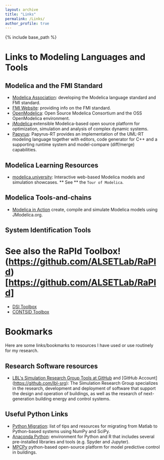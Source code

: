 ```yaml
---
layout: archive
title: "Links"
permalink: /Links/
author_profile: true
---
```


{% include base_path %}

# Links to Modeling Languages and Tools
## Modelica and the FMI Standard
- [Modelica Association](https://www.modelica.org): developing the Modelica language standard and FMI standard.
- [FMI Website](http://fmi-standard.org): providing info on the FMI standard.
- [OpenModelica](https://www.openmodelica.org): Open Source Modelica Consortium and the OSS OpenModelica environment.
- [jModelica](http://jmodelica.org):extensible Modelica-based open source platform for optimization, simulation and analysis of complex dynamic systems.
- [Papyrus](https://eclipse.org/papyrus-rt/): Papyrus-RT provides an implementation of the UML-RT modeling language together with editors, code generator for C++ and a supporting runtime system and model-compare (diff/merge) capabilities.

## Modelica Learning Resources
- [modelica.university](http://modelica.university/res/apps): Interactive web-based Modelica models and simulation showcases. ** See ** the ``Tour of Modelica``.

## Modelica Tools-and-chains
- [Modelica in Action](https://github.com/mbonvini/ModelicaInAction)  create, compile and simulate Modelica models using JModelica.org.

## System Identification Tools
# See also the RaPId Toolbox! (https://github.com/ALSETLab/RaPId)[https://github.com/ALSETLab/RaPId]
- [DSI Toolbox](https://github.com/ftuffner/DSIToolbox)
- [CONTSID Toolbox](http://www.contsid.cran.univ-lorraine.fr)

# Bookmarks
Here are some links/bookmarks to resources I have used or use routinely for my research.

## Research Software resources
- [LBL's Simulation Research Group Tools at GitHub](http://simulationresearch.lbl.gov) and [GitHub Account]
(https://github.com/lbl-srg): The Simulation Research Group specializes in the research, development and deployment of software that support the design and operation of buildings, as well as the research of next-generation building energy and control systems.

## Useful Python Links
- [Python Migration](http://bci2000.org/downloads/BCPy2000/Migration.html): list of tips and resources for migrating from Matlab to Python-based systems using NumPy and SciPy.
- [Anaconda Python](https://www.continuum.io/what-is-anaconda): environment for Python and R that includes several pre-installed libraries and tools (e.g. Spyder and Jupyter).
- [MPCPy](https://github.com/lbl-srg/MPCPy) python-based open-source platform for model predictive control in buildings.
